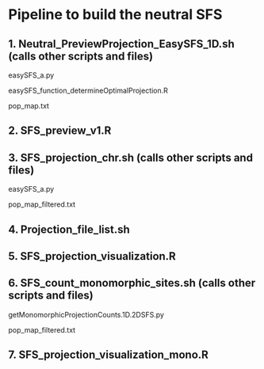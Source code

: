 # Pipeline to build the neutral SFS

## 1. Neutral_PreviewProjection_EasySFS_1D.sh (calls other scripts and files)
  easySFS_a.py
  
  easySFS_function_determineOptimalProjection.R
  
  pop_map.txt
  
## 2. SFS_preview_v1.R
## 3. SFS_projection_chr.sh (calls other scripts and files)
  easySFS_a.py
  
  pop_map_filtered.txt
  
## 4. Projection_file_list.sh
## 5. SFS_projection_visualization.R
## 6. SFS_count_monomorphic_sites.sh (calls other scripts and files)
  getMonomorphicProjectionCounts.1D.2DSFS.py
  
  pop_map_filtered.txt
  
## 7. SFS_projection_visualization_mono.R


